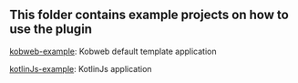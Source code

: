 ## This folder contains example projects on how to use the plugin

[kobweb-example](./kobweb-example): Kobweb default template application

[kotlinJs-example](./kotlinJs): KotlinJs application
